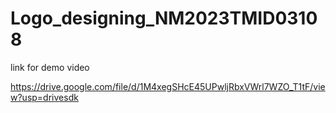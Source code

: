 # Logo_designing_NM2023TMID03108

link for demo video

https://drive.google.com/file/d/1M4xegSHcE45UPwljRbxVWrl7WZO_T1tF/view?usp=drivesdk

